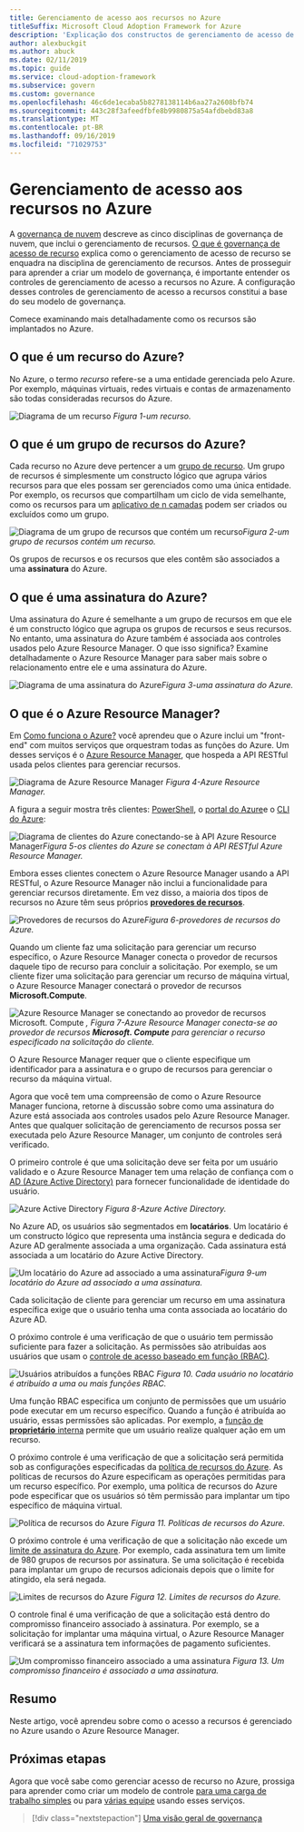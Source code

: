 ```yaml
---
title: Gerenciamento de acesso aos recursos no Azure
titleSuffix: Microsoft Cloud Adoption Framework for Azure
description: 'Explicação dos constructos de gerenciamento de acesso de recursos no Azure: Azure Resource Manager, assinaturas, grupos de recursos e recursos'
author: alexbuckgit
ms.author: abuck
ms.date: 02/11/2019
ms.topic: guide
ms.service: cloud-adoption-framework
ms.subservice: govern
ms.custom: governance
ms.openlocfilehash: 46c6de1ecaba5b8278138114b6aa27a2608bfb74
ms.sourcegitcommit: 443c28f3afeedfbfe8b9980875a54afdbebd83a8
ms.translationtype: MT
ms.contentlocale: pt-BR
ms.lasthandoff: 09/16/2019
ms.locfileid: "71029753"
---
```

# <a name="resource-access-management-in-azure"></a>Gerenciamento de acesso aos recursos no Azure

A [governança de nuvem](../index.md) descreve as cinco disciplinas de governança de nuvem, que inclui o gerenciamento de recursos. [O que é governança de acesso de recurso](./index.md) explica como o gerenciamento de acesso de recurso se enquadra na disciplina de gerenciamento de recursos. Antes de prosseguir para aprender a criar um modelo de governança, é importante entender os controles de gerenciamento de acesso a recursos no Azure. A configuração desses controles de gerenciamento de acesso a recursos constitui a base do seu modelo de governança.

Comece examinando mais detalhadamente como os recursos são implantados no Azure.

<!-- markdownlint-disable MD026 -->

## <a name="what-is-an-azure-resource"></a>O que é um recurso do Azure?

No Azure, o termo _recurso_ refere-se a uma entidade gerenciada pelo Azure. Por exemplo, máquinas virtuais, redes virtuais e contas de armazenamento são todas consideradas recursos do Azure.

![Diagrama de um recurso](../../_images/govern/design/governance-1-9.png)
*Figura 1-um recurso.*

## <a name="what-is-an-azure-resource-group"></a>O que é um grupo de recursos do Azure?

Cada recurso no Azure deve pertencer a um [grupo de recurso](https://docs.microsoft.com/azure/azure-resource-manager/resource-group-overview#resource-groups). Um grupo de recursos é simplesmente um constructo lógico que agrupa vários recursos para que eles possam ser gerenciados como uma única entidade. Por exemplo, os recursos que compartilham um ciclo de vida semelhante, como os recursos para um [aplicativo de n camadas](https://docs.microsoft.com/azure/architecture/guide/architecture-styles/n-tier) podem ser criados ou excluídos como um grupo.

![Diagrama de um grupo de recursos que contém](../../_images/govern/design/governance-1-10.png)
um recurso*Figura 2-um grupo de recursos contém um recurso.*

Os grupos de recursos e os recursos que eles contêm são associados a uma **assinatura** do Azure.

## <a name="what-is-an-azure-subscription"></a>O que é uma assinatura do Azure?

Uma assinatura do Azure é semelhante a um grupo de recursos em que ele é um constructo lógico que agrupa os grupos de recursos e seus recursos. No entanto, uma assinatura do Azure também é associada aos controles usados pelo Azure Resource Manager. O que isso significa? Examine detalhadamente o Azure Resource Manager para saber mais sobre o relacionamento entre ele e uma assinatura do Azure.

![Diagrama de uma assinatura](../../_images/govern/design/governance-1-11.png)
do Azure*Figura 3-uma assinatura do Azure.*

## <a name="what-is-azure-resource-manager"></a>O que é o Azure Resource Manager?

Em [Como funciona o Azure?](../../getting-started/what-is-azure.md) você aprendeu que o Azure inclui um "front-end" com muitos serviços que orquestram todas as funções do Azure. Um desses serviços é o [Azure Resource Manager](https://docs.microsoft.com/azure/azure-resource-manager), que hospeda a API RESTful usada pelos clientes para gerenciar recursos.

![Diagrama de Azure Resource Manager](../../_images/govern/design/governance-1-12.png)
*Figura 4-Azure Resource Manager.*

A figura a seguir mostra três clientes: [PowerShell](https://docs.microsoft.com/powershell/azure/overview), o [portal do Azure](https://portal.azure.com)e o [CLI do Azure](https://docs.microsoft.com/cli/azure):

![Diagrama de clientes do Azure conectando-se](../../_images/govern/design/governance-1-13.png)
à API Azure Resource Manager*Figura 5-os clientes do Azure se conectam à API RESTful Azure Resource Manager.*

Embora esses clientes conectem o Azure Resource Manager usando a API RESTful, o Azure Resource Manager não inclui a funcionalidade para gerenciar recursos diretamente. Em vez disso, a maioria dos tipos de recursos no Azure têm seus próprios [ **provedores de recursos**](https://docs.microsoft.com/azure/azure-resource-manager/resource-group-overview#terminology).

![Provedores](../../_images/govern/design/governance-1-14.png)
de recursos do Azure*Figura 6-provedores de recursos do Azure.*

Quando um cliente faz uma solicitação para gerenciar um recurso específico, o Azure Resource Manager conecta o provedor de recursos daquele tipo de recurso para concluir a solicitação. Por exemplo, se um cliente fizer uma solicitação para gerenciar um recurso de máquina virtual, o Azure Resource Manager conectará o provedor de recursos **Microsoft.Compute**.

![Azure Resource Manager se conectando ao provedor](../../_images/govern/design/governance-1-15.png)
de recursos Microsoft. Compute *, Figura 7-Azure Resource Manager conecta-se ao provedor de recursos **Microsoft. Compute** para gerenciar o recurso especificado na solicitação do cliente.*

O Azure Resource Manager requer que o cliente especifique um identificador para a assinatura e o grupo de recursos para gerenciar o recurso da máquina virtual.

Agora que você tem uma compreensão de como o Azure Resource Manager funciona, retorne à discussão sobre como uma assinatura do Azure está associada aos controles usados pelo Azure Resource Manager. Antes que qualquer solicitação de gerenciamento de recursos possa ser executada pelo Azure Resource Manager, um conjunto de controles será verificado.

O primeiro controle é que uma solicitação deve ser feita por um usuário validado e o Azure Resource Manager tem uma relação de confiança com o [AD (Azure Active Directory)](https://docs.microsoft.com/azure/active-directory) para fornecer funcionalidade de identidade do usuário.

![Azure Active Directory](../../_images/govern/design/governance-1-16.png)
*Figura 8-Azure Active Directory.*

No Azure AD, os usuários são segmentados em **locatários**. Um locatário é um constructo lógico que representa uma instância segura e dedicada do Azure AD geralmente associada a uma organização. Cada assinatura está associada a um locatário do Azure Active Directory.

![Um locatário do Azure ad associado a uma](../../_images/govern/design/governance-1-17.png)
assinatura*Figura 9-um locatário do Azure ad associado a uma assinatura.*

Cada solicitação de cliente para gerenciar um recurso em uma assinatura específica exige que o usuário tenha uma conta associada ao locatário do Azure AD.

O próximo controle é uma verificação de que o usuário tem permissão suficiente para fazer a solicitação. As permissões são atribuídas aos usuários que usam o [controle de acesso baseado em função (RBAC)](https://docs.microsoft.com/azure/role-based-access-control).

![Usuários atribuídos a funções RBAC](../../_images/govern/design/governance-1-18.png)
*Figura 10. Cada usuário no locatário é atribuído a uma ou mais funções RBAC.*

Uma função RBAC especifica um conjunto de permissões que um usuário pode executar em um recurso específico. Quando a função é atribuída ao usuário, essas permissões são aplicadas. Por exemplo, a [função de **proprietário** interna](https://docs.microsoft.com/azure/role-based-access-control/built-in-roles#owner) permite que um usuário realize qualquer ação em um recurso.

O próximo controle é uma verificação de que a solicitação será permitida sob as configurações especificadas da [política de recursos do Azure](https://docs.microsoft.com/azure/governance/policy). As políticas de recursos do Azure especificam as operações permitidas para um recurso específico. Por exemplo, uma política de recursos do Azure pode especificar que os usuários só têm permissão para implantar um tipo específico de máquina virtual.

![Política de recursos do Azure](../../_images/govern/design/governance-1-19.png)
*Figura 11. Políticas de recursos do Azure.*

O próximo controle é uma verificação de que a solicitação não excede um [limite de assinatura do Azure](https://docs.microsoft.com/azure/azure-subscription-service-limits). Por exemplo, cada assinatura tem um limite de 980 grupos de recursos por assinatura. Se uma solicitação é recebida para implantar um grupo de recursos adicionais depois que o limite for atingido, ela será negada.

![Limites de recursos do Azure](../../_images/govern/design/governance-1-20.png)
*Figura 12. Limites de recursos do Azure.*

O controle final é uma verificação de que a solicitação está dentro do compromisso financeiro associado à assinatura. Por exemplo, se a solicitação for implantar uma máquina virtual, o Azure Resource Manager verificará se a assinatura tem informações de pagamento suficientes.

![Um compromisso financeiro associado a uma assinatura](../../_images/govern/design/governance-1-21.png)
*Figura 13. Um compromisso financeiro é associado a uma assinatura.*

## <a name="summary"></a>Resumo

Neste artigo, você aprendeu sobre como o acesso a recursos é gerenciado no Azure usando o Azure Resource Manager.

## <a name="next-steps"></a>Próximas etapas

Agora que você sabe como gerenciar acesso de recurso no Azure, prossiga para aprender como criar um modelo de controle [para uma carga de trabalho simples](./governance-simple-workload.md) ou para [várias equipe](./governance-multiple-teams.md) usando esses serviços.

> [!div class="nextstepaction"]
> [Uma visão geral de governança](../index.md)

